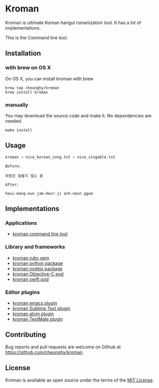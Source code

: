 # Kroman

Kroman is ultimate Korean hangul romanization tool. It has a lot of
implementations.

This is the Command line tool.

## Installation

### with brew on OS X
On OS X, you can install kroman with brew
```
brew tap cheunghy/kroman
brew install kroman
```

### manually
You may download the source code and make it. No dependencies are needed.
```
make install
```

## Usage

``` bash
kroman < nice_korean_song.txt > nice_singable.txt
```

```
Before:

희망은 잠들지 않는 꿈

After:

heui-mang-eun jam-deur-ji anh-neun ggum

```

## Implementations

### Applications

- [kroman command line tool](https://github.com/cheunghy/kroman)

### Library and frameworks

- [kroman ruby gem](https://github.com/cheunghy/kroman-gem)
- [kroman python package](https://github.com/cheunghy/kroman-py)
- [kroman nodejs package](https://github.com/cheunghy/kroman-js)
- [kroman Objective-C pod](https://github.com/cheunghy/kroman-objc)
- [kroman swift pod](https://github.com/cheunghy/kroman-swift)

### Editor plugins

- [kroman emacs plugin](https://github.com/cheunghy/kroman-el)
- [kroman Sublime Text plugin](https://github.com/cheunghy/kroman-sublime)
- [kroman atom plugin](https://github.com/cheunghy/kroman-atom)
- [kroman TextMate plugin](https://github.com/cheunghy/kroman-tm)

## Contributing

Bug reports and pull requests are welcome on Github at https://github.com/cheunghy/kroman.

## License

Kroman is available as open source under the terms of the [MIT License](http://opensource.org/licenses/MIT).
